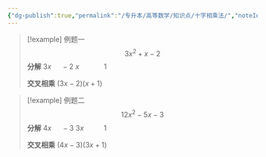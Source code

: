 ```yaml
---
{"dg-publish":true,"permalink":"/专升本/高等数学/知识点/十字相乘法/","noteIcon":""}
---
```


> [!example] 例题一
> $$3x^2+x-2$$
> **分解**
> $3x\quad\; -2$
> $x\quad\quad\quad1$
> 
> **交叉相乘**
> $(3x-2)(x+1)$

> [!example] 例题二
> $$12x^2-5x-3$$
> **分解**
> $4x\quad\; -3$
> $3x\quad\quad\;\;1$
> 
> **交叉相乘**
> $(4x-3)(3x+1)$